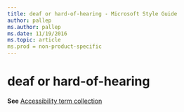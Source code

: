 ```yaml
---
title: deaf or hard-of-hearing - Microsoft Style Guide
author: pallep
ms.author: pallep
ms.date: 11/19/2016
ms.topic: article
ms.prod = non-product-specific
---
```


# deaf or hard-of-hearing

**See** [Accessibility term collection](/style-guide/a-z-word-list-term-collections/term-collections/accessibility-terms)
